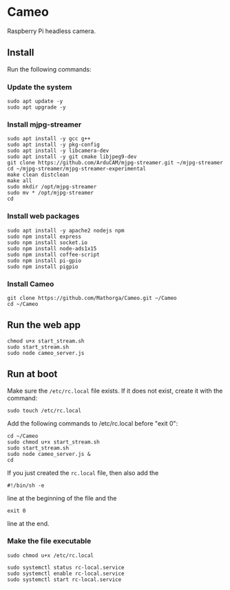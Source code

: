 # Cameo
Raspberry Pi headless camera.

## Install

Run the following commands:

### Update the system
```
sudo apt update -y
sudo apt upgrade -y
```

### Install mjpg-streamer
```
sudo apt install -y gcc g++
sudo apt install -y pkg-config
sudo apt install -y libcamera-dev
sudo apt install -y git cmake libjpeg9-dev
git clone https://github.com/ArduCAM/mjpg-streamer.git ~/mjpg-streamer
cd ~/mjpg-streamer/mjpg-streamer-experimental
make clean distclean
make all
sudo mkdir /opt/mjpg-streamer
sudo mv * /opt/mjpg-streamer
cd
```

### Install web packages
```
sudo apt install -y apache2 nodejs npm
sudo npm install express
sudo npm install socket.io
sudo npm install node-ads1x15
sudo npm install coffee-script
sudo npm install pi-gpio
sudo npm install pigpio
```

### Install Cameo
```
git clone https://github.com/Mathorga/Cameo.git ~/Cameo
cd ~/Cameo
```

## Run the web app
```
chmod u+x start_stream.sh
sudo start_stream.sh
sudo node cameo_server.js
```

## Run at boot
Make sure the ```/etc/rc.local``` file exists. If it does not exist, create it with the command:
```
sudo touch /etc/rc.local
```

Add the following commands to /etc/rc.local before "exit 0":

```
cd ~/Cameo
sudo chmod u+x start_stream.sh
sudo start_stream.sh
sudo node cameo_server.js &
cd
```

If you just created the ```rc.local``` file, then also add the
```
#!/bin/sh -e
```
line at the beginning of the file and the
```
exit 0
```
line at the end.

### Make the file executable
```
sudo chmod u+x /etc/rc.local
```

```
sudo systemctl status rc-local.service
sudo systemctl enable rc-local.service
sudo systemctl start rc-local.service
```